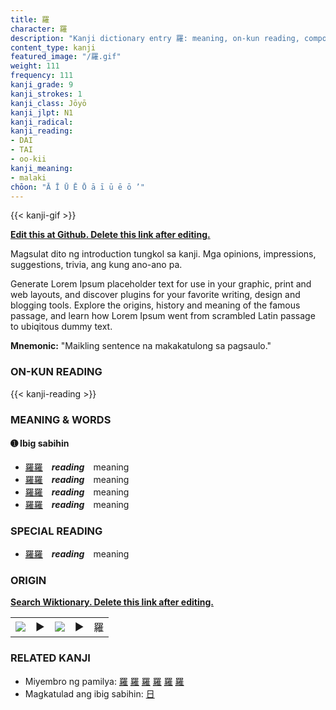 ```yaml
---
title: 羅
character: 羅
description: "Kanji dictionary entry 羅: meaning, on-kun reading, compounds, origin, related kanji"
content_type: kanji
featured_image: "/羅.gif"
weight: 111
frequency: 111
kanji_grade: 9
kanji_strokes: 1
kanji_class: Jōyō
kanji_jlpt: N1
kanji_radical: 
kanji_reading: 
- DAI
- TAI
- oo-kii
kanji_meaning:
- malaki
chōon: "Ā Ī Ū Ē Ō ā ī ū ē ō ’"
---
```

[//]: # (Don't edit the line below. Kanji animated GIF code is automatically generated.)
{{< kanji-gif >}}

[//]: # (Edit below this line.)

**[Edit this at Github. Delete this link after editing.](https://github.com/tim0g/tim/tree/main/content/kanji/羅/index.md)**

Magsulat dito ng introduction tungkol sa kanji. Mga opinions, impressions, suggestions, trivia, ang kung ano-ano pa.

Generate Lorem Ipsum placeholder text for use in your graphic, print and web layouts, and discover plugins for your favorite writing, design and blogging tools. Explore the origins, history and meaning of the famous passage, and learn how Lorem Ipsum went from scrambled Latin passage to ubiqitous dummy text.
 
**Mnemonic:** "Maikling sentence na makakatulong sa pagsaulo."

### ON-KUN READING

[//]: # (Don't edit the line below. ON-KUN READING code is automatically generated.)
{{< kanji-reading >}}

### MEANING & WORDS

#### ➊ **Ibig sabihin**
  - [羅](../羅)[羅](../羅)　***reading***　meaning
  - [羅](../羅)[羅](../羅)　***reading***　meaning
  - [羅](../羅)[羅](../羅)　***reading***　meaning
  - [羅](../羅)[羅](../羅)　***reading***　meaning

### SPECIAL READING
  - [羅](../羅)[羅](../羅)　***reading***　meaning

### ORIGIN

**[Search Wiktionary. Delete this link after editing.](https://wiktionary.org/wiki/羅)**
<table class="kanji-table"><tr><td>
<img src="60px-羅-bronze.svg.png">
</td><td>▶</td><td>
<img src="60px-羅-oracle.svg.png">
</td><td>▶</td>
<td class="kanji-origin">羅</td>
</tr></table>

### RELATED KANJI
- Miyembro ng pamilya: [羅](../羅) [羅](../羅) [羅](../羅) [羅](../羅) [羅](../羅) [羅](../羅)
- Magkatulad ang ibig sabihin: [日](../日)
